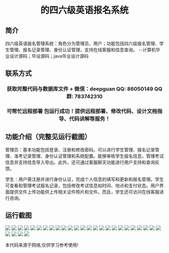 <p><h1 align="center">的四六级英语报名系统</h1></p>

## 简介
四六级英语报名管理系统：角色分为管理员、用户；功能包括四六级报名管理、学生管理、报名记录管理、身份认证管理，支持在线客服和信息查询。    --计算机毕业设计源码；毕设源码；java毕业设计源码


## 联系方式
<p><h3 align="center">获取完整代码与数据库文件 + 微信：deepguan QQ: 86050149 QQ群: 783742310</h3></p>
<p><h3 align="center">可帮忙远程部署 包运行成功！提供远程部署、修改代码、设计文档指导、代码讲解等服务！</h3></p>

## 功能介绍（完整见运行截图）
管理员：基本功能包括登录、注册和修改密码。可以进行学生管理、报名记录管理、准考记录管理、身份认证管理和系统配置。能够审核学生报名信息，管理考试信息并支持信息导入导出。此外，还可通过客服聊天功能进行用户支持和查询反馈。

学生：用户需注册并进行身份认证，完成个人信息的填写和更新和报名管理。学生可查看和管理考试报名记录，包括修改考试信息如时间、地点和支付状态。用户界面提供文件上传功能供上传相关证件照片和文件。而且，学生还可访问在线客服进行咨询。


## 运行截图
![](https://bs-1329754181.cos.ap-shanghai.myqcloud.com/ssm/CET4andCET6RegistrationSystem/img/001.jpg)
![](https://bs-1329754181.cos.ap-shanghai.myqcloud.com/ssm/CET4andCET6RegistrationSystem/img/002.jpg)
![](https://bs-1329754181.cos.ap-shanghai.myqcloud.com/ssm/CET4andCET6RegistrationSystem/img/003.jpg)
![](https://bs-1329754181.cos.ap-shanghai.myqcloud.com/ssm/CET4andCET6RegistrationSystem/img/004.jpg)
![](https://bs-1329754181.cos.ap-shanghai.myqcloud.com/ssm/CET4andCET6RegistrationSystem/img/005.jpg)
![](https://bs-1329754181.cos.ap-shanghai.myqcloud.com/ssm/CET4andCET6RegistrationSystem/img/006.jpg)
![](https://bs-1329754181.cos.ap-shanghai.myqcloud.com/ssm/CET4andCET6RegistrationSystem/img/007.jpg)
![](https://bs-1329754181.cos.ap-shanghai.myqcloud.com/ssm/CET4andCET6RegistrationSystem/img/008.jpg)
![](https://bs-1329754181.cos.ap-shanghai.myqcloud.com/ssm/CET4andCET6RegistrationSystem/img/009.jpg)
![](https://bs-1329754181.cos.ap-shanghai.myqcloud.com/ssm/CET4andCET6RegistrationSystem/img/010.jpg)
![](https://bs-1329754181.cos.ap-shanghai.myqcloud.com/ssm/CET4andCET6RegistrationSystem/img/011.jpg)
![](https://bs-1329754181.cos.ap-shanghai.myqcloud.com/ssm/CET4andCET6RegistrationSystem/img/012.jpg)
![](https://bs-1329754181.cos.ap-shanghai.myqcloud.com/ssm/CET4andCET6RegistrationSystem/img/013.jpg)
![](https://bs-1329754181.cos.ap-shanghai.myqcloud.com/ssm/CET4andCET6RegistrationSystem/img/014.jpg)
![](https://bs-1329754181.cos.ap-shanghai.myqcloud.com/ssm/CET4andCET6RegistrationSystem/img/015.jpg)
![](https://bs-1329754181.cos.ap-shanghai.myqcloud.com/ssm/CET4andCET6RegistrationSystem/img/016.jpg)
![](https://bs-1329754181.cos.ap-shanghai.myqcloud.com/ssm/CET4andCET6RegistrationSystem/img/017.jpg)
![](https://bs-1329754181.cos.ap-shanghai.myqcloud.com/ssm/CET4andCET6RegistrationSystem/img/018.jpg)
![](https://bs-1329754181.cos.ap-shanghai.myqcloud.com/ssm/CET4andCET6RegistrationSystem/img/019.jpg)
![](https://bs-1329754181.cos.ap-shanghai.myqcloud.com/ssm/CET4andCET6RegistrationSystem/img/020.jpg)
![](https://bs-1329754181.cos.ap-shanghai.myqcloud.com/ssm/CET4andCET6RegistrationSystem/img/021.jpg)
![](https://bs-1329754181.cos.ap-shanghai.myqcloud.com/ssm/CET4andCET6RegistrationSystem/img/022.jpg)
![](https://bs-1329754181.cos.ap-shanghai.myqcloud.com/ssm/CET4andCET6RegistrationSystem/img/023.jpg)
![](https://bs-1329754181.cos.ap-shanghai.myqcloud.com/ssm/CET4andCET6RegistrationSystem/img/024.jpg)
![](https://bs-1329754181.cos.ap-shanghai.myqcloud.com/ssm/CET4andCET6RegistrationSystem/img/025.jpg)
![](https://bs-1329754181.cos.ap-shanghai.myqcloud.com/ssm/CET4andCET6RegistrationSystem/img/026.jpg)
![](https://bs-1329754181.cos.ap-shanghai.myqcloud.com/ssm/CET4andCET6RegistrationSystem/img/027.jpg)
![](https://bs-1329754181.cos.ap-shanghai.myqcloud.com/ssm/CET4andCET6RegistrationSystem/img/028.jpg)
![](https://bs-1329754181.cos.ap-shanghai.myqcloud.com/ssm/CET4andCET6RegistrationSystem/img/029.jpg)

<p>本代码来源于网络,仅供学习参考使用!</p>
